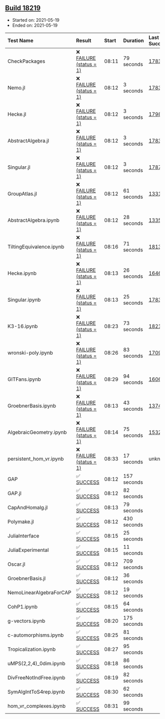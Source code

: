 ## [Build 18219](https://oscarci.mathematik.uni-kl.de/job/oscar/18219/)

* Started on: 2021-05-19
* Ended on: 2021-05-19

| Test Name    | Result | Start | Duration | Last Success | First Failure |
|:-------------|:-------|:------|:---------|:-------------|:--------------|
| CheckPackages | ❌ [FAILURE (status = 1)](https://oscarci.mathematik.uni-kl.de/job/oscar/18219/artifact/logs/build-18219/CheckPackages.log) | 08:11 | 79 seconds | [17832](https://oscarci.mathematik.uni-kl.de/job/oscar/17832/) | [17833](https://oscarci.mathematik.uni-kl.de/job/oscar/17833/) |
| Nemo.jl | ❌ [FAILURE (status = 1)](https://oscarci.mathematik.uni-kl.de/job/oscar/18219/artifact/logs/build-18219/Nemo.jl.log) | 08:12 | 3 seconds | [17835](https://oscarci.mathematik.uni-kl.de/job/oscar/17835/) | [17836](https://oscarci.mathematik.uni-kl.de/job/oscar/17836/) |
| Hecke.jl | ❌ [FAILURE (status = 1)](https://oscarci.mathematik.uni-kl.de/job/oscar/18219/artifact/logs/build-18219/Hecke.jl.log) | 08:12 | 3 seconds | [17987](https://oscarci.mathematik.uni-kl.de/job/oscar/17987/) | [17988](https://oscarci.mathematik.uni-kl.de/job/oscar/17988/) |
| AbstractAlgebra.jl | ❌ [FAILURE (status = 1)](https://oscarci.mathematik.uni-kl.de/job/oscar/18219/artifact/logs/build-18219/AbstractAlgebra.jl.log) | 08:12 | 3 seconds | [17831](https://oscarci.mathematik.uni-kl.de/job/oscar/17831/) | [17832](https://oscarci.mathematik.uni-kl.de/job/oscar/17832/) |
| Singular.jl | ❌ [FAILURE (status = 1)](https://oscarci.mathematik.uni-kl.de/job/oscar/18219/artifact/logs/build-18219/Singular.jl.log) | 08:12 | 3 seconds | [17871](https://oscarci.mathematik.uni-kl.de/job/oscar/17871/) | [17872](https://oscarci.mathematik.uni-kl.de/job/oscar/17872/) |
| GroupAtlas.jl | ❌ [FAILURE (status = 1)](https://oscarci.mathematik.uni-kl.de/job/oscar/18219/artifact/logs/build-18219/GroupAtlas.jl.log) | 08:12 | 61 seconds | [13311](https://oscarci.mathematik.uni-kl.de/job/oscar/13311/) | [13312](https://oscarci.mathematik.uni-kl.de/job/oscar/13312/) |
| AbstractAlgebra.ipynb | ❌ [FAILURE (status = 1)](https://oscarci.mathematik.uni-kl.de/job/oscar/18219/artifact/logs/build-18219/AbstractAlgebra.ipynb.log) | 08:12 | 28 seconds | [13355](https://oscarci.mathematik.uni-kl.de/job/oscar/13355/) | [13356](https://oscarci.mathematik.uni-kl.de/job/oscar/13356/) |
| TiltingEquivalence.ipynb | ❌ [FAILURE (status = 1)](https://oscarci.mathematik.uni-kl.de/job/oscar/18219/artifact/logs/build-18219/TiltingEquivalence.ipynb.log) | 08:16 | 71 seconds | [18131](https://oscarci.mathematik.uni-kl.de/job/oscar/18131/) | [18132](https://oscarci.mathematik.uni-kl.de/job/oscar/18132/) |
| Hecke.ipynb | ❌ [FAILURE (status = 1)](https://oscarci.mathematik.uni-kl.de/job/oscar/18219/artifact/logs/build-18219/Hecke.ipynb.log) | 08:13 | 26 seconds | [16463](https://oscarci.mathematik.uni-kl.de/job/oscar/16463/) | [16464](https://oscarci.mathematik.uni-kl.de/job/oscar/16464/) |
| Singular.ipynb | ❌ [FAILURE (status = 1)](https://oscarci.mathematik.uni-kl.de/job/oscar/18219/artifact/logs/build-18219/Singular.ipynb.log) | 08:13 | 25 seconds | [17835](https://oscarci.mathematik.uni-kl.de/job/oscar/17835/) | [17836](https://oscarci.mathematik.uni-kl.de/job/oscar/17836/) |
| K3-16.ipynb | ❌ [FAILURE (status = 1)](https://oscarci.mathematik.uni-kl.de/job/oscar/18219/artifact/logs/build-18219/K3-16.ipynb.log) | 08:23 | 73 seconds | [18218](https://oscarci.mathematik.uni-kl.de/job/oscar/18218/) | [18219](https://oscarci.mathematik.uni-kl.de/job/oscar/18219/) |
| wronski-poly.ipynb | ❌ [FAILURE (status = 1)](https://oscarci.mathematik.uni-kl.de/job/oscar/18219/artifact/logs/build-18219/wronski-poly.ipynb.log) | 08:26 | 83 seconds | [17098](https://oscarci.mathematik.uni-kl.de/job/oscar/17098/) | [17099](https://oscarci.mathematik.uni-kl.de/job/oscar/17099/) |
| GITFans.ipynb | ❌ [FAILURE (status = 1)](https://oscarci.mathematik.uni-kl.de/job/oscar/18219/artifact/logs/build-18219/GITFans.ipynb.log) | 08:29 | 94 seconds | [16068](https://oscarci.mathematik.uni-kl.de/job/oscar/16068/) | [16069](https://oscarci.mathematik.uni-kl.de/job/oscar/16069/) |
| GroebnerBasis.ipynb | ❌ [FAILURE (status = 1)](https://oscarci.mathematik.uni-kl.de/job/oscar/18219/artifact/logs/build-18219/GroebnerBasis.ipynb.log) | 08:13 | 43 seconds | [13748](https://oscarci.mathematik.uni-kl.de/job/oscar/13748/) | [13749](https://oscarci.mathematik.uni-kl.de/job/oscar/13749/) |
| AlgebraicGeometry.ipynb | ❌ [FAILURE (status = 1)](https://oscarci.mathematik.uni-kl.de/job/oscar/18219/artifact/logs/build-18219/AlgebraicGeometry.ipynb.log) | 08:14 | 75 seconds | [15322](https://oscarci.mathematik.uni-kl.de/job/oscar/15322/) | [15323](https://oscarci.mathematik.uni-kl.de/job/oscar/15323/) |
| persistent_hom_vr.ipynb | ❌ [FAILURE (status = 1)](https://oscarci.mathematik.uni-kl.de/job/oscar/18219/artifact/logs/build-18219/persistent_hom_vr.ipynb.log) | 08:33 | 17 seconds | unknown | unknown |
| GAP | ✅ [SUCCESS](https://oscarci.mathematik.uni-kl.de/job/oscar/18219/artifact/logs/build-18219/GAP.log) | 08:12 | 157 seconds |  |  |
| GAP.jl | ✅ [SUCCESS](https://oscarci.mathematik.uni-kl.de/job/oscar/18219/artifact/logs/build-18219/GAP.jl.log) | 08:12 | 82 seconds |  |  |
| CapAndHomalg.jl | ✅ [SUCCESS](https://oscarci.mathematik.uni-kl.de/job/oscar/18219/artifact/logs/build-18219/CapAndHomalg.jl.log) | 08:13 | 79 seconds |  |  |
| Polymake.jl | ✅ [SUCCESS](https://oscarci.mathematik.uni-kl.de/job/oscar/18219/artifact/logs/build-18219/Polymake.jl.log) | 08:12 | 430 seconds |  |  |
| JuliaInterface | ✅ [SUCCESS](https://oscarci.mathematik.uni-kl.de/job/oscar/18219/artifact/logs/build-18219/JuliaInterface.log) | 08:15 | 25 seconds |  |  |
| JuliaExperimental | ✅ [SUCCESS](https://oscarci.mathematik.uni-kl.de/job/oscar/18219/artifact/logs/build-18219/JuliaExperimental.log) | 08:15 | 11 seconds |  |  |
| Oscar.jl | ✅ [SUCCESS](https://oscarci.mathematik.uni-kl.de/job/oscar/18219/artifact/logs/build-18219/Oscar.jl.log) | 08:12 | 709 seconds |  |  |
| GroebnerBasis.jl | ✅ [SUCCESS](https://oscarci.mathematik.uni-kl.de/job/oscar/18219/artifact/logs/build-18219/GroebnerBasis.jl.log) | 08:12 | 36 seconds |  |  |
| NemoLinearAlgebraForCAP | ✅ [SUCCESS](https://oscarci.mathematik.uni-kl.de/job/oscar/18219/artifact/logs/build-18219/NemoLinearAlgebraForCAP.log) | 08:12 | 19 seconds |  |  |
| CohP1.ipynb | ✅ [SUCCESS](https://oscarci.mathematik.uni-kl.de/job/oscar/18219/artifact/logs/build-18219/CohP1.ipynb.log) | 08:15 | 64 seconds |  |  |
| g-vectors.ipynb | ✅ [SUCCESS](https://oscarci.mathematik.uni-kl.de/job/oscar/18219/artifact/logs/build-18219/g-vectors.ipynb.log) | 08:20 | 175 seconds |  |  |
| c-automorphisms.ipynb | ✅ [SUCCESS](https://oscarci.mathematik.uni-kl.de/job/oscar/18219/artifact/logs/build-18219/c-automorphisms.ipynb.log) | 08:25 | 81 seconds |  |  |
| Tropicalization.ipynb | ✅ [SUCCESS](https://oscarci.mathematik.uni-kl.de/job/oscar/18219/artifact/logs/build-18219/Tropicalization.ipynb.log) | 08:27 | 95 seconds |  |  |
| uMPS(2,2,4)_0dim.ipynb | ✅ [SUCCESS](https://oscarci.mathematik.uni-kl.de/job/oscar/18219/artifact/logs/build-18219/uMPS-2-2-4-_0dim.ipynb.log) | 08:18 | 86 seconds |  |  |
| DivFreeNotIndFree.ipynb | ✅ [SUCCESS](https://oscarci.mathematik.uni-kl.de/job/oscar/18219/artifact/logs/build-18219/DivFreeNotIndFree.ipynb.log) | 08:19 | 82 seconds |  |  |
| SymAlgIntToS4rep.ipynb | ✅ [SUCCESS](https://oscarci.mathematik.uni-kl.de/job/oscar/18219/artifact/logs/build-18219/SymAlgIntToS4rep.ipynb.log) | 08:30 | 62 seconds |  |  |
| hom_vr_complexes.ipynb | ✅ [SUCCESS](https://oscarci.mathematik.uni-kl.de/job/oscar/18219/artifact/logs/build-18219/hom_vr_complexes.ipynb.log) | 08:31 | 99 seconds |  |  |
